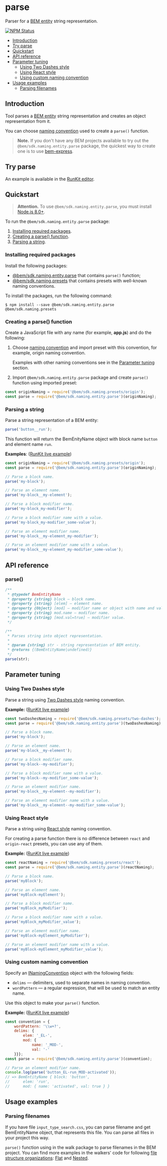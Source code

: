 # parse

Parser for a [BEM entity](https://bem.info/methodology/key-concepts/#bem-entity) string representation.

[![NPM Status][npm-img]][npm]

[npm]:          https://www.npmjs.org/package/@bem/sdk.naming.entity.parse
[npm-img]:      https://img.shields.io/npm/v/@bem/sdk.naming.entity.parse.svg

* [Introduction](#introduction)
* [Try parse](#try-parse)
* [Quickstart](#quickstart)
* [API reference](#api-reference)
* [Parameter tuning](#parameter-tuning)
    * [Using Two Dashes style](#using-two-dashes-style)
    * [Using React style](#using-react-style)
    * [Using custom naming convention](#using-custom-naming-convention)
* [Usage examples](#usage-examples)
    * [Parsing filenames](#parsing-filenames)

## Introduction

Tool parses a [BEM entity](https://bem.info/methodology/key-concepts/#bem-entity) string representation and creates an object representation from it.

You can choose [naming convention](https://bem.info/methodology/naming-convention/) used to create a `parse()` function.

> **Note.** If you don't have any BEM projects available to try out the `@bem/sdk.naming.entity.parse` package, the quickest way to create one is to use [bem-express](https://github.com/bem/bem-express).

## Try parse

An example is available in the [RunKit editor](https://runkit.com/migs911/how-bem-sdk-naming-entity-parse-works).

## Quickstart

> **Attention.** To use `@bem/sdk.naming.entity.parse`, you must install [Node.js 8.0+](https://nodejs.org/en/download/).

To run the `@bem/sdk.naming.entity.parse` package:

1. [Installing required packages](#installing-required-packages).
1. [Creating a parse() function](#creating-a-parse-function).
1. [Parsing a string](#parsing-a-string).

### Installing required packages

Install the following packages:

* [@bem/sdk.naming.entity.parse](https://www.npmjs.org/package/@bem/sdk.naming.entity.parse) that contains `parse()` function;
* [@bem/sdk.naming.presets](https://www.npmjs.com/package/@bem/sdk.naming.presets) that contains presets with well-known naming conventions.

To install the packages, run the following command:

```
$ npm install --save @bem/sdk.naming.entity.parse @bem/sdk.naming.presets
```

### Creating a parse() function

Create a JavaScript file with any name (for example, **app.js**) and do the following:

1. Choose [naming convention](https://bem.info/methodology/naming-convention/) and import preset with this convention, for example, origin naming convention.

    Examples with other naming conventions see in the [Parameter tuning](#parameter-tuning) section.
1. Import `@bem/sdk.naming.entity.parse` package and create `parse()` function using imported preset:

```js
const originNaming = require('@bem/sdk.naming.presets/origin');
const parse = require('@bem/sdk.naming.entity.parse')(originNaming);
```

### Parsing a string

Parse a string representation of a BEM entity:

```js
parse('button__run');
```

This function will return the BemEnityName object with block name `button` and element name `run`.

**Examples**: ([RunKit live example](https://runkit.com/migs911/parse-a-string-using-origin-naming-convention))

```js
const originNaming = require('@bem/sdk.naming.presets/origin');
const parse = require('@bem/sdk.naming.entity.parse')(originNaming);

// Parse a block name.
parse('my-block');

// Parse an element name.
parse('my-block__my-element');

// Parse a block modifier name.
parse('my-block_my-modifier');

// Parse a block modifier name with a value.
parse('my-block_my-modifier_some-value');

// Parse an element modifier name.
parse('my-block__my-element_my-modifier');

// Parse an element modifier name with a value.
parse('my-block__my-element_my-modifier_some-value');
```

## API reference

### parse()

```js
/**
 * @typedef BemEntityName
 * @property {string} block — block name.
 * @property {string} [elem] — element name.
 * @property {Object} [mod] — modifier name or object with name and value.
 * @property {string} mod.name — modifier name.
 * @property {string} [mod.val=true] — modifier value.
 */

/**
 * Parses string into object representation.
 *
 * @param {string} str - string representation of BEM entity.
 * @returns {(BemEntityName|undefined)}
 */
parse(str);
```

## Parameter tuning

### Using Two Dashes style

Parse a string using [Two Dashes style](https://bem.info/methodology/naming-convention/#two-dashes-style) naming convention.

**Example:** ([RunKit live example](https://runkit.com/migs911/parse-a-string-using-two-dashes-style))

```js
const twoDashesNaming = require('@bem/sdk.naming.presets/two-dashes');
const parse = require('@bem/sdk.naming.entity.parse')(twoDashesNaming);

// Parse a block name.
parse('my-block');

// Parse an element name.
parse('my-block__my-element');

// Parse a block modifier name.
parse('my-block--my-modifier');

// Parse a block modifier name with a value.
parse('my-block--my-modifier_some-value');

// Parse an element modifier name.
parse('my-block__my-element--my-modifier');

// Parse an element modifier name with a value.
parse('my-block__my-element--my-modifier_some-value');
```

### Using React style

Parse a string using [React style](https://bem.info/methodology/naming-convention/#react-style) naming convention.

For creating a parse function there is no difference between `react` and `origin-react` presets, you can use any of them.

**Example:** ([RunKit live example](https://runkit.com/migs911/parse-a-string-using-react-style))

```js
const reactNaming = require('@bem/sdk.naming.presets/react');
const parse = require('@bem/sdk.naming.entity.parse')(reactNaming);

// Parse a block name.
parse('myBlock');

// Parse an element name.
parse('myBlock-myElement');

// Parse a block modifier name.
parse('myBlock_myModifier');

// Parse a block modifier name with a value.
parse('myBlock_myModifier_value');

// Parse an element modifier name.
parse('myBlock-myElement_myModifier');

// Parse an element modifier name with a value.
parse('myBlock-myElement_myModifier_value');
```

### Using custom naming convention

Specify an [INamingConvention](https://github.com/bem/bem-sdk/blob/master/packages/naming.presets/index.d.ts#L10) object with the following fields:

* `delims` — delimiters, used to separate names in naming convention.
* `wordPattern` — a regular expression, that will be used to match an entity name.

Use this object to make your `parse()` function.

**Example:** ([RunKit live example](https://runkit.com/migs911/parse-usage-examples-custom-naming-convention))

```js
const convention = {
    wordPattern: '\\w+?',
    delims: {
        elem: '_EL-',
        mod: {
            name: '_MOD-',
            val: '-'
    }}};
const parse = require('@bem/sdk.naming.entity.parse')(convention);

// Parse an element modifier name.
console.log(parse('button_EL-run_MOD-activated'));
// => BemEntityName { block: 'button',
//      elem: 'run',
//      mod: { name: 'activated', val: true } }
```

## Usage examples

### Parsing filenames

If you have file `input_type_search.css`, you can parse filename and get BemEntityName object, that represents this file. You can parse all files in your project this way.

`parse()` function using in the walk package to parse filenames in the BEM project. You can find more examples in the walkers' code for following [file structure organizations](https://bem.info/methodology/filestructure): [Flat](https://github.com/bem/bem-sdk/blob/master/packages/walk/lib/walkers/flat.js) and [Nested](https://github.com/bem/bem-sdk/blob/master/packages/walk/lib/walkers/nested.js).
